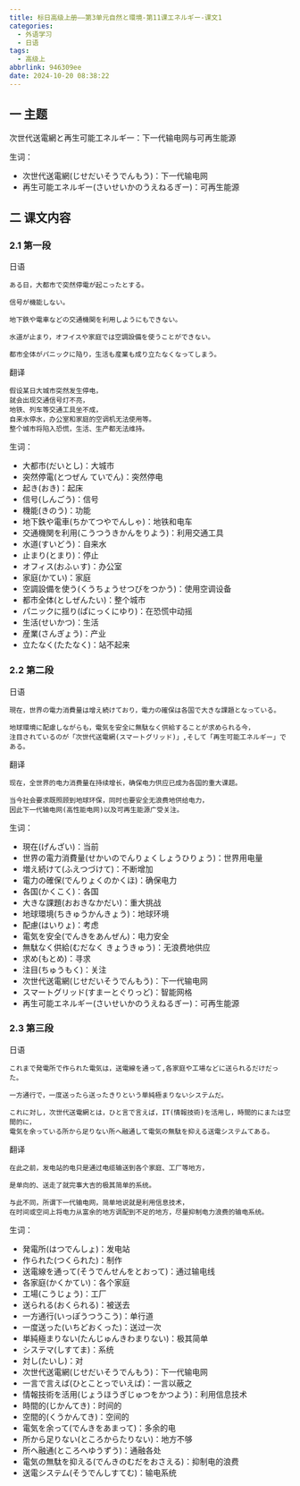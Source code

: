 ```yaml
---
title: 标日高级上册——第3单元自然と環境-第11课エネルギー-课文1
categories:
  - 外语学习
  - 日语
tags:
  - 高级上
abbrlink: 946309ee
date: 2024-10-20 08:38:22
---
```

## 一 主题

次世代送電網と再生可能工ネルギ一：下一代输电网与可再生能源

<!--more-->

生词：

* 次世代送電網(じせだいそうでんもう)：下一代输电网
* 再生可能エネルギー(さいせいかのうえねるぎー)：可再生能源

## 二  课文内容

### 2.1 第一段

日语

```
ある日，大都市で突然停電が起こったとする。

信号が機能しない。

地下鉄や電車などの交通機関を利用しようにもできない。

水道が止まり，オフイスや家庭では空調設備を使うことができない。

都市全体がパニックに陥り，生活も産業も成り立たなくなってしまう。
```

翻译

```
假设某日大城市突然发生停电，
就会出现交通信号灯不亮，
地铁、列车等交通工具坐不成，
自来水停水，办公室和家庭的空调机无法使用等。
整个城市将陷入恐慌，生活、生产都无法维持。
```

生词：

* 大都市(だいとし)：大城市
* 突然停電(とつぜん ていでん)：突然停电
* 起き(おき)：起床
* 信号(しんごう)：信号
* 機能(きのう)：功能
* 地下鉄や電車(ちかてつやでんしゃ)：地铁和电车
* 交通機関を利用(こうつうきかんをりよう)：利用交通工具
* 水道(すいどう)：自来水
* 止まり(とまり)：停止
* オフィス(おふぃす)：办公室
* 家庭(かてい)：家庭
* 空調設備を使う(くうちょうせつびをつかう)：使用空调设备
* 都市全体(としぜんたい)：整个城市
* パニックに揺り(ぱにっくにゆり)：在恐慌中动摇
* 生活(せいかつ)：生活
* 産業(さんぎょう)：产业
* 立たなく(たたなく)：站不起来

### 2.2 第二段

日语

```
現在，世界の電力消費量は增え続けており，電力の確保は各国で大きな課題となっている。

地球環境に配慮しながらも，電気を安全に無駄なく供給することが求められる今，
注目されているのが「次世代送電網(スマートグリッド)」,そして「再生可能工ネルギー」である。
```

翻译

```
现在，全世界的电力消费量在持续增长，确保电力供应已成为各国的重大课题。

当今社会要求既照顾到地球环保，同时也要安全无浪费地供给电力，
因此下一代输电网(高性能电网)以及可再生能源广受关注。
```

生词：

* 現在(げんざい)：当前
* 世界の電力消費量(せかいのでんりょくしょうひりょう)：世界用电量
* 増え続けて(ふえつづけて)：不断增加
* 電力の確保(でんりょくのかくほ)：确保电力
* 各国(かくこく)：各国
* 大きな課題(おおきなかだい)：重大挑战
* 地球環境(ちきゅうかんきょう)：地球环境
* 配慮(はいりょ)：考虑
* 電気を安全(でんきをあんぜん)：电力安全
* 無駄なく供給(むだなく きょうきゅう)：无浪费地供应
* 求め(もとめ)：寻求
* 注目(ちゅうもく)：关注
* 次世代送電網(じせだいそうでんもう)：下一代输电网
* スマートグリッド(すまーとぐりっど)：智能网格
* 再生可能エネルギー(さいせいかのうえねるぎー)：可再生能源

### 2.3 第三段

日语

```
これまで発電所で作られた電気は，送電線を通って,各家庭や工場などに送られるだけだった。

一方通行で，一度送ったら送ったきりという単純極まりないシステムだ。

これに対し，次世代送電網とは，ひと言で言えば，IT(情報技術)を活用し，時間的にまたは空間的に，
電気を余っている所から足りない所へ融通して電気の無駄を抑える送電システムてある。
```

翻译

```
在此之前，发电站的电只是通过电缆输送到各个家庭、工厂等地方，

是单向的、送走了就完事大吉的极其简单的系统。

与此不同，所谓下一代输电网，简单地说就是利用信息技术，
在时间或空间上将电力从富余的地方调配到不足的地方，尽量抑制电力浪费的输电系统。
```

生词：

* 発電所(はつでんしょ)：发电站
* 作られた(つくられた)：制作
* 送電線を通って(そうでんせんをとおって)：通过输电线
* 各家庭(かくかてい)：各个家庭
* 工場(こうじょう)：工厂
* 送られる(おくられる)：被送去
* 一方通行(いっぽうつうこう)：单行道
* 一度送った(いちどおくった)：送过一次
* 単純極まりない(たんじゅんきわまりない)：极其简单
* システマ(しすてま)：系统
* 対し(たいし)：对
* 次世代送電網(じせだいそうでんもう)：下一代输电网
* 一言で言えば(ひとことっでいえば)：一言以蔽之
* 情報技術を活用(じょうほうぎじゅつをかつよう)：利用信息技术
* 時間的(じかんてき)：时间的
* 空間的(くうかんてき)：空间的
* 電気を余って(でんきをあまって)：多余的电
* 所から足りない(ところからたりない)：地方不够
* 所へ融通(ところへゆうずう)：通融各处
* 電気の無駄を抑える(でんきのむだをおさえる)：抑制电的浪费
* 送電システム(そうでんしすてむ)：输电系统

